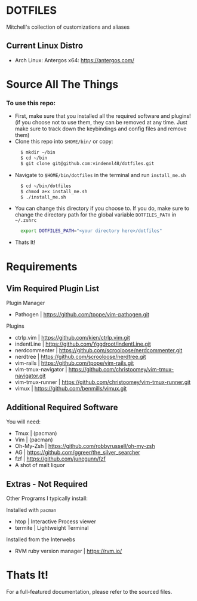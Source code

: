 # DOTFILES
Mitchell's collection of customizations and aliases

## Current Linux Distro
 - Arch Linux: Antergos x64: https://antergos.com/

# Source All The Things
### To use this repo:
 - First, make sure that you installed all the required
   software and plugins! (if you choose not to use them, they
   can be removed at any time.  Just make sure to track down
   the keybindings and config files and remove them)
 - Clone this repo into `$HOME/bin/` or copy:
   ```sh
     $ mkdir ~/bin
     $ cd ~/bin
     $ git clone git@github.com:vindennl48/dotfiles.git
   ```
 - Navigate to `$HOME/bin/dotfiles` in the terminal and run `install_me.sh`
   ```sh
     $ cd ~/bin/dotfiles
     $ chmod a+x install_me.sh
     $ ./install_me.sh
   ```
 - You can change this directory if you choose to. If you
   do, make sure to change the directory path for the
   global variable `DOTFILES_PATH` in `~/.zshrc`
   ```sh
     export DOTFILES_PATH="<your directory here>/dotfiles"
   ```
 - Thats It!

# Requirements

## Vim Required Plugin List
 Plugin Manager
  - Pathogen | https://github.com/tpope/vim-pathogen.git

 Plugins
  - ctrlp.vim | https://github.com/kien/ctrlp.vim.git
  - indentLine | https://github.com/Yggdroot/indentLine.git
  - nerdcommenter | https://github.com/scrooloose/nerdcommenter.git
  - nerdtree | https://github.com/scrooloose/nerdtree.git
  - vim-rails | https://github.com/tpope/vim-rails.git
  - vim-tmux-navigator | https://github.com/christoomey/vim-tmux-navigator.git
  - vim-tmux-runner | https://github.com/christoomey/vim-tmux-runner.git
  - vimux | https://github.com/benmills/vimux.git

## Additional Required Software
You will need:
 - Tmux | (pacman)
 - Vim | (pacman)
 - Oh-My-Zsh | https://github.com/robbyrussell/oh-my-zsh
 - AG | https://github.com/ggreer/the_silver_searcher
 - fzf | https://github.com/junegunn/fzf
 - A shot of malt liquor

## Extras - Not Required
Other Programs I typically install:

Installed with `pacman`
 - htop | Interactive Process viewer
 - termite | Lightweight Terminal

Installed from the Interwebs
 - RVM ruby version manager | https://rvm.io/

# Thats It!
For a full-featured documentation, please refer to the sourced files.

